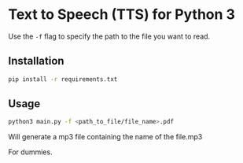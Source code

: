 # Text to Speech (TTS) for Python 3

Use the `-f` flag to specify the path to the file you want to read. 

## Installation
```bash
pip install -r requirements.txt
```

## Usage

```bash
python3 main.py -f <path_to_file/file_name>.pdf
```
Will generate a mp3 file containing the name of the file.mp3

For dummies.